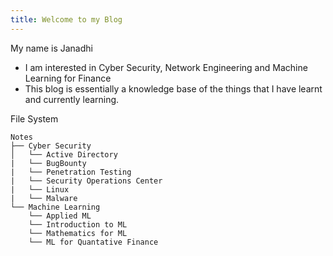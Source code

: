 ```yaml
---
title: Welcome to my Blog
---
```


My name is Janadhi
- I am interested in Cyber Security, Network Engineering and Machine Learning for Finance
- This blog is essentially a knowledge base of the things that I have learnt and currently learning. 

File System 
```
Notes
├── Cyber Security
│   └── Active Directory
|   └── BugBounty
|   └── Penetration Testing
|   └── Security Operations Center
|   └── Linux
|   └── Malware
└── Machine Learning
    └── Applied ML
    └── Introduction to ML
    └── Mathematics for ML
    └── ML for Quantative Finance

```

